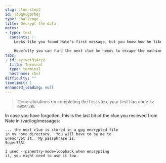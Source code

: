 ```yaml
---
slug: clue-step2
id: jz0q0ugprbej
type: challenge
title: Decrypt the data
notes:
- type: text
  contents: |-
    Looks like you found Nate's first message, but you know how he likes to complicate things.

    Hopefully you can find the next clue he needs to escape the machine...
tabs:
- id: eyjvot9j4rz2
  title: Terminal
  type: terminal
  hostname: rhel
difficulty: ""
timelimit: 1
enhanced_loading: null
---
```

>Congratulations on completing the first step, your first flag code is: `m9XAhvBC`

In case you have forgotten, this is the last bit of the clue you recieved from Nate in /var/log/messages:


```nocopy
... the next clue is stored in a gpg encrypted file
in my home directory.  You will have to be me to
unencrypt it.  My passphrase is:
Super733t

I used --pinentry-mode=loopback when encrypting
it, you might need to use it too.
```
